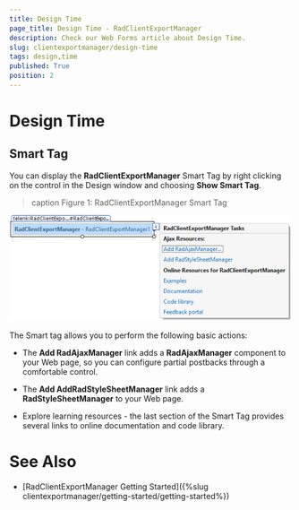 ```yaml
---
title: Design Time
page_title: Design Time - RadClientExportManager
description: Check our Web Forms article about Design Time.
slug: clientexportmanager/design-time
tags: design,time
published: True
position: 2
---
```


# Design Time



## Smart Tag

You can display the **RadClientExportManager** Smart Tag by right clicking on the control in the Design window and choosing **Show Smart Tag**.
>caption Figure 1: RadClientExportManager Smart Tag

![clientexportmanager-smart-tag](images/clientexportmanager-smart-tag.png)

The Smart tag allows you to perform the following basic actions:

* The **Add RadAjaxManager** link adds a **RadAjaxManager** component to your Web page, so you can configure partial postbacks through a comfortable control.

* The **Add AddRadStyleSheetManager** link adds a **RadStyleSheetManager** to your Web page.

* Explore learning resources - the last section of the Smart Tag provides several links to online documentation and code library.

# See Also

 * [RadClientExportManager Getting Started]({%slug clientexportmanager/getting-started/getting-started%})
